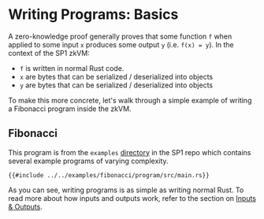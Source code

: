 # Writing Programs: Basics 

A zero-knowledge proof generally proves that some function `f` when applied to some input `x` produces some output `y` (i.e. `f(x) = y`).
In the context of the SP1 zkVM:

- `f` is written in normal Rust code.
- `x` are bytes that can be serialized / deserialized into objects
- `y` are bytes that can be serialized / deserialized into objects

To make this more concrete, let's walk through a simple example of writing a Fibonacci program inside the zkVM.

## Fibonacci

This program is from the `examples` [directory](https://github.com/wormhole-foundation/wp1/tree/main/examples) in the SP1 repo which contains several example programs of varying complexity.

```rust,noplayground
{{#include ../../examples/fibonacci/program/src/main.rs}}
```

As you can see, writing programs is as simple as writing normal Rust. To read more about how inputs and outputs work, refer to the section on [Inputs & Outputs](./inputs-and-outputs.md).